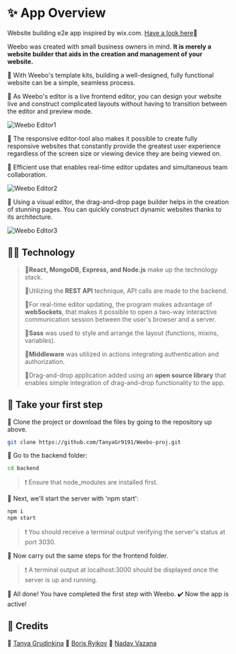 # ✨ App Overview

Website building e2e app inspired by wix.com. [Have a look here](https://weebo-proj.onrender.com/)🚩

Weebo was created with small business owners in mind. **It is merely a website builder that aids in the creation and management of your website.**

📌 With Weebo's template kits, building a well-designed, fully functional website can be a simple, seamless process.

📌 As Weebo's editor is a live frontend editor, you can design your website live and construct complicated layouts without having to transition between the editor and preview mode. 

![Weebo Editor1](https://res.cloudinary.com/dxwlsxl5s/image/upload/v1670663658/tnwgurqnqp8qamdebvt3.jpg)

📌 The responsive editor-tool also makes it possible to create fully responsive websites that constantly provide the greatest user experience regardless of the screen size or viewing device they are being viewed on.

📌 Efficient use that enables real-time editor updates and simultaneous team collaboration.

![Weebo Editor2](https://res.cloudinary.com/dxwlsxl5s/image/upload/v1670664324/aq1lzjazjcng81kj37af.jpg)

📌 Using a visual editor, the drag-and-drop page builder helps in the creation of stunning pages. You can quickly construct dynamic websites thanks to its architecture.

![Weebo Editor3](https://res.cloudinary.com/dxwlsxl5s/image/upload/v1670668357/bwn9ch0azaerjgof9nvs.jpg)

## 👩‍💻 Technology

>🔸**React, MongoDB, Express, and Node.js** make up the technology stack. 
>
>🔸Utilizing the **REST API** technique, API calls are made to the backend. 
>
>🔸For real-time editor updating, the program makes advantage of **webSockets**, that makes it possible to open a two-way interactive communication session between the user's browser and a server.
>
>🔸**Sass** was used to style and arrange the layout (functions, mixins, variables).
>
>🔸**Middleware** was utilized in actions integrating authentication and authorization.
>
>🔸Drag-and-drop application added using an **open source library** that enables simple integration of drag-and-drop functionality to the app.

## 🐣 Take your first step

🔹 Clone the project or download the files by going to the repository up above.

```sh
git clone https://github.com/TanyaGr9191/Weebo-proj.git
```
🔹 Go to the backend folder:
```sh
cd backend
```

>❗ Ensure that node_modules are installed first.

🔹 Next, we'll start the server with 'npm start':
```sh
npm i
npm start
```
>❗ You should receive a terminal output verifying the server's status at port 3030.

🔹 Now carry out the same steps for the frontend folder.

>❗ A terminal output at localhost:3000 should be displayed once the server is up and running.

👏 All done! You have completed the first step with Weebo. 
✔️ Now the app is active!

## 👥 Credits

🌟 [Tanya Grudinkina](https://github.com/TanyaGr9191)
🌟 [Boris Ryjkov](https://github.com/BorisRy)
🌟 [Nadav Vazana](https://github.com/NadavVazana)
